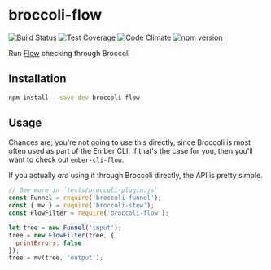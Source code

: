 # broccoli-flow

[![Build Status](https://travis-ci.org/alexlafroscia/broccoli-flow.svg?branch=master)](https://travis-ci.org/alexlafroscia/broccoli-flow)
[![Test Coverage](https://codeclimate.com/github/alexlafroscia/broccoli-flow/badges/coverage.svg)](https://codeclimate.com/github/alexlafroscia/broccoli-flow/coverage)
[![Code Climate](https://codeclimate.com/github/alexlafroscia/broccoli-flow/badges/gpa.svg)](https://codeclimate.com/github/alexlafroscia/broccoli-flow)
[![npm version](https://badge.fury.io/js/broccoli-flow.svg)](https://badge.fury.io/js/broccoli-flow)

Run [Flow](https://github.com/facebook/flow) checking through Broccoli

## Installation

```bash
npm install --save-dev broccoli-flow
```

## Usage

Chances are, you're not going to use this directly, since Broccoli is most often used as part of the Ember CLI. If that's the case for you, then you'll want to check out [`ember-cli-flow`][ember-cli-flow].

If you actually _are_ using it through Broccoli directly, the API is pretty simple.

```javascript
// See more in `tests/broccoli-plugin.js`
const Funnel = require('broccoli-funnel');
const { mv } = require('broccoli-stew');
const FlowFilter = require('broccoli-flow');

let tree = new Funnel('input');
tree = new FlowFilter(tree, {
  printErrors: false
});
tree = mv(tree, 'output');
```

[ember-cli-flow]: https://github.com/alexlafroscia/ember-cli-flow
